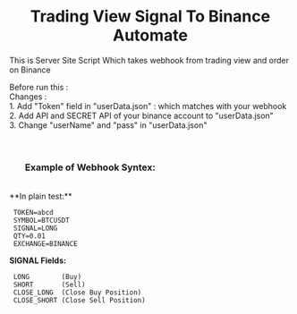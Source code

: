<h1 align="center">Trading View Signal To Binance Automate</h1>
 
 This is Server Site Script Which takes webhook from trading view and order on Binance


Before run this : <br>
  Changes : <br>
      1. Add "Token" field in "userData.json" : which matches with your webhook <br>
      2. Add API and SECRET API of your binance account to "userData.json" <br>
      3. Change "userName" and "pass" in "userData.json" <br>
 <br><br>
 <h3><ul>
 Example of Webhook Syntex:
 </ul></h3><br>
     **In plain test:**
    
     TOKEN=abcd
     SYMBOL=BTCUSDT
     SIGNAL=LONG
     QTY=0.01
     EXCHANGE=BINANCE
  
**SIGNAL Fields:**
     
     LONG        (Buy)
     SHORT       (Sell)
     CLOSE_LONG  (Close Buy Position)
     CLOSE_SHORT (Close Sell Position)
     
